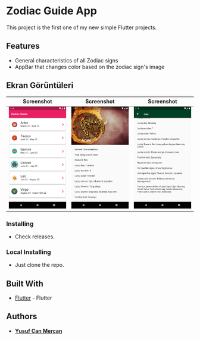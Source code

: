 # Zodiac Guide App
This project is the first one of my new simple Flutter projects.

## Features
- General characteristics of all Zodiac signs
- AppBar that changes color based on the zodiac sign's image

## Ekran Görüntüleri
Screenshot                 | Screenshot                 | Screenshot
:-------------------------:|:-------------------------: | :-------------------------:
![ss1](assets/screenshots/ss1.png) | ![ss2](assets/screenshots/ss2.png) | ![ss3](assets/screenshots/ss3.png)

### Installing
* Check releases.

### Local Installing
* Just clone the repo.

## Built With
* [Flutter](https://flutter.dev/) - Flutter

## Authors
* [**Yusuf Can Mercan**](https://github.com/cusufcan)
